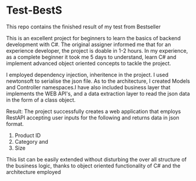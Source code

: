 # Test-BestS
This repo contains the finished result of my test from Bestseller

This is an excellent project for beginners to learn the basics of backend development with C#.
The original assigner informed me that for an experience developer, the project is doable in 1-2 hours.
In my experience, as a complete beginner it took me 5 days to understand, learn C# and implement advanced object oriented concepts to tackle the project.

I employed dependency injection, inheritence in the project. I used newtonsoft to serialise the json file.
As to the architecture, I created Models and Controller namespaces.I have also included business layer that implements the WEB API's, and a data extraction layer to read the json data 
in the form of a class object.

Result:
The project successfully creates a web application that employs RestAPI accepting user inputs for the following and returns data in json format.
1. Product ID
2. Category and 
3. Size 

This list can be easily extended without disturbing the over all structure of the business logic, thanks to object oriented functionality of C# and the architecture employed
 
